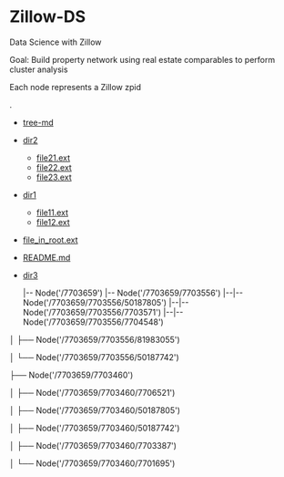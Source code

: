 # Zillow-DS
Data Science with Zillow

Goal: Build property network using real estate comparables to perform cluster analysis

Each node represents a Zillow zpid

.
 * [tree-md](./tree-md)
 * [dir2](./dir2)
   * [file21.ext](./dir2/file21.ext)
   * [file22.ext](./dir2/file22.ext)
   * [file23.ext](./dir2/file23.ext)
 * [dir1](./dir1)
   * [file11.ext](./dir1/file11.ext)
   * [file12.ext](./dir1/file12.ext)
 * [file_in_root.ext](./file_in_root.ext)
 * [README.md](./README.md)
 * [dir3](./dir3)

    |-- Node('/7703659')
        |-- Node('/7703659/7703556')
|--|-- Node('/7703659/7703556/50187805')
|--|-- Node('/7703659/7703556/7703571')
|--|-- Node('/7703659/7703556/7704548')

│   ├── Node('/7703659/7703556/81983055')

│   └── Node('/7703659/7703556/50187742')

├── Node('/7703659/7703460')

│   ├── Node('/7703659/7703460/7706521')

│   ├── Node('/7703659/7703460/50187805')

│   ├── Node('/7703659/7703460/50187742')

│   ├── Node('/7703659/7703460/7703387')

│   └── Node('/7703659/7703460/7701695')
